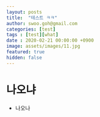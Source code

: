 ```yaml
---
layout: posts
title:  "테스트 ㅋㅋ"
author: swoo.goh@gmail.com
categories: [test]
tags : [test][what]
date : 2020-02-21 00:00:00 +0900
image: assets/images/11.jpg
featured: true
hidden: false
---
```


# 나오냐
* 나오나
